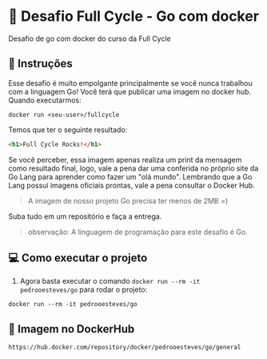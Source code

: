 # 🐳 Desafio Full Cycle - Go com docker

Desafio de go com docker do curso da Full Cycle

## 📝 Instruções

Esse desafio é muito empolgante principalmente se você nunca trabalhou com a linguagem Go!
Você terá que publicar uma imagem no docker hub. Quando executarmos:

`````
docker run <seu-user>/fullcycle
`````

Temos que ter o seguinte resultado:

```html
<h1>Full Cycle Rocks!</h1>
```

Se você perceber, essa imagem apenas realiza um print da mensagem como resultado final, logo, vale a pena dar uma conferida no próprio site da Go Lang para aprender como fazer um "olá mundo".
Lembrando que a Go Lang possui imagens oficiais prontas, vale a pena consultar o Docker Hub.

> A imagem de nosso projeto Go precisa ter menos de 2MB =)
                                                            
Suba tudo em um repositório e faça a entrega.

> observação: A linguagem de programação para este desafio é Go.

## 💻 Como executar o projeto

1. Agora basta executar o comando `docker run --rm -it pedrooesteves/go` para rodar o projeto:

``````
docker run --rm -it pedrooesteves/go
``````

## 🐳 Imagem no DockerHub

``````
https://hub.docker.com/repository/docker/pedrooesteves/go/general
``````